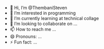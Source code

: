 - 👋 Hi, I’m @ThembaniSteven
- 👀 I’m interested in programming 
- 🌱 I’m currently learning at technical collage
- 💞️ I’m looking to collaborate on ...
- 📫 How to reach me ...
- 😄 Pronouns: ...
- ⚡ Fun fact: ...

<!---
ThembaniSteven/ThembaniSteven is a ✨ special ✨ repository because its `README.md` (this file) appears on your GitHub profile.
You can click the Preview link to take a look at your changes.
--->
